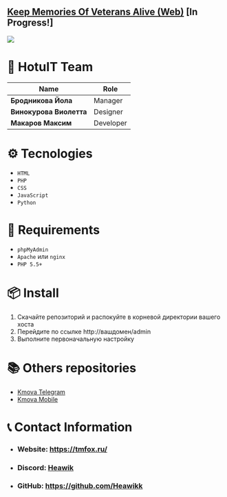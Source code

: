 ## [Keep Memories Of Veterans Alive (Web)](https://mpit.tmfox.ru) [In Progress!]
![](https://i.imgur.com/fzzs5zq.png)

# 💾 HotuIT Team
|**Name**|**Role**|
|---------------|-------------|
|**Бродникова Йола**|Manager|
|**Винокурова Виолетта**|Designer|
|**Макаров Максим**|Developer|

# ⚙️ Tecnologies
* `HTML`
* `PHP`
* `CSS`
* `JavaScript`
* `Python`

# 📃 Requirements
* `phpMyAdmin`
* `Apache` или `nginx`
* `PHP 5.5+`

# 📦 Install
1. Скачайте репозиторий и распокуйте в корневой директории вашего хоста
2. Перейдите по ссылке http://вашдомен/admin
3. Выполните первоначальную настройку

# 📚 Others repositories
* [Kmova Telegram](https://github.com/Heawikk/kmova-tg-py)
* [Kmova Mobile](https://github.com/Heawikk/kmova-mobile)

# 📞 Contact Information
* ### Website: https://tmfox.ru/
* ### Discord: [Heawik](https://discord.com/users/848052452908597250)
* ### GitHub: https://github.com/Heawikk

